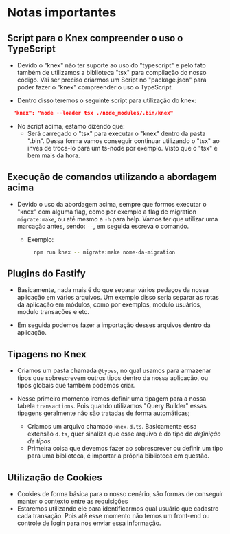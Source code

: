 # Notas importantes

## Script para o Knex compreender o uso o TypeScript

- Devido o "knex" não ter suporte ao uso do "typescript" e pelo fato também de utilizamos
a biblioteca "tsx" para compilação do nosso código. Vai ser preciso criarmos um Script
no "package.json" para poder fazer o "knex" compreender o uso o TypeScript.

- Dentro disso teremos o seguinte script para utilização do knex:

```json
  "knex": "node --loader tsx ./node_modules/.bin/knex"
```

- No script acima, estamo dizendo que:
  - Será carregado o "tsx" para executar o "knex" dentro da pasta ".bin".
  Dessa forma vamos conseguir continuar utilizando o "tsx" ao invés de troca-lo
  para um ts-node por exemplo. Visto que o "tsx" é bem mais da hora.

## Execução de comandos utilizando a abordagem acima

- Devido o uso da abordagem acima, sempre que formos executar o "knex" com alguma
flag, como por exemplo a flag de migration `migrate:make`, ou até mesmo a `-h` para help.
Vamos ter que utilizar uma marcação antes, sendo: ` -- `, em seguida escreva o comando.
  - Exemplo:

    ```bash
      npm run knex -- migrate:make nome-da-migration
    ```


## Plugins do Fastify

- Basicamente, nada mais é do que separar vários pedaços da nossa aplicação em vários arquivos.
Um exemplo disso seria separar as rotas da aplicação em módulos, como por exemplos, modulo usuários,
modulo transações e etc.

- Em seguida podemos fazer a importação desses arquivos dentro da aplicação.

## Tipagens no Knex

- Criamos um pasta chamada `@types`, no qual usamos para armazenar tipos que sobrescrevem outros tipos dentro da nossa aplicação, ou tipos globais que também podemos criar.

- Nesse primeiro momento iremos definir uma tipagem para a nossa tabela `transactions`. Pois quando utilizamos "Query Builder" essas tipagens geralmente não são tratadas de forma automáticas;

  - Criamos um arquivo chamado `knex.d.ts`. Basicamente essa extensão `d.ts`, quer sinaliza que esse arquivo é do tipo de *definição de tipos*. 
  - Primeira coisa que devemos fazer ao sobrescrever ou definir um tipo para uma biblioteca, é importar a própria biblioteca em questão.
  
## Utilização de Cookies

- Cookies de forma básica para o nosso cenário, são formas de conseguir manter o contexto entre as requisições
- Estaremos utilizando ele para identificarmos qual usuário que cadastro cada transação. Pois até esse momento não temos um front-end ou controle de login para nos enviar essa informação.
